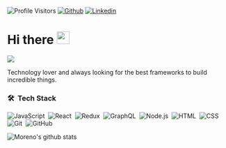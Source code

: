 ![Profile Visitors](https://komarev.com/ghpvc/?username=laforetmoreno&color=brightgreen&style=flat)
[![Github](https://img.shields.io/badge/-Github-000?style=flat-square&logo=Github&logoColor=white&link=https://github.com/laforetmoreno)](https://github.com/antoniomesquita09)
[![Linkedin](https://img.shields.io/badge/-LinkedIn-blue?style=flat-square&logo=Linkedin&logoColor=white&link=https://www.linkedin.com/in/moreno-andrade/)](https://www.linkedin.com/in/antonio-mesquita-b51aa6183/)

# Hi there <img src="https://github.com/TheDudeThatCode/TheDudeThatCode/blob/master/Assets/Hi.gif" width="29px">

![](https://camo.githubusercontent.com/992babdffd8c74a1502de375fbdf7e4d54773242/68747470733a2f2f6d656469612e67697068792e636f6d2f6d656469612f53576f536b4e36447854737a71494b4571762f67697068792e676966)

Technology lover and always looking for the best frameworks to build incredible things.

### 🛠 &nbsp;Tech Stack

![JavaScript](https://img.shields.io/badge/-JavaScript-05122A?style=flat&logo=javascript)&nbsp;
![React](https://img.shields.io/badge/-React-05122A?style=flat&logo=react)&nbsp;
![Redux](https://img.shields.io/badge/-Redux-05122A?style=flat&logo=redux)&nbsp;
![GraphQL](https://img.shields.io/badge/-GraphQL-05122A?style=flat&logo=graphql)&nbsp;
![Node.js](https://img.shields.io/badge/-Node.js-05122A?style=flat&logo=node.js)&nbsp;
![HTML](https://img.shields.io/badge/-HTML-05122A?style=flat&logo=HTML5)&nbsp;
![CSS](https://img.shields.io/badge/-CSS-05122A?style=flat&logo=CSS3&logoColor=1572B6)&nbsp;
![Git](https://img.shields.io/badge/-Git-05122A?style=flat&logo=git)&nbsp;
![GitHub](https://img.shields.io/badge/-GitHub-05122A?style=flat&logo=github)&nbsp;

![Moreno's github stats](https://github-readme-stats.vercel.app/api?username=laforetmoreno&theme=gruvbox&show_icons=true)
